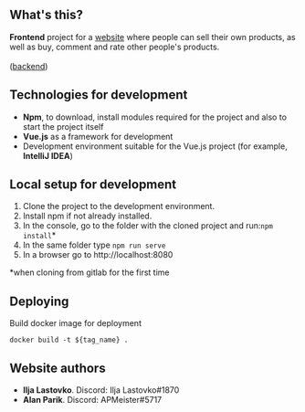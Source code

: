 ## What's this?
**Frontend** project for a [website](http://buysell.hopto.org) where people can sell their own products, as well as buy, comment and rate other people's products. \
\
([backend](https://gitlab.cs.ttu.ee/alpari/iti0302-2022-server))

## Technologies for development
- **Npm**, to download, install modules required for the project and also to start the project itself
- **Vue.js** as a framework for development
- Development environment suitable for the Vue.js project (for example, **IntelliJ IDEA**)

## Local setup for development
1. Clone the project to the development environment.
2. Install npm if not already installed.
3. In the console, go to the folder with the cloned project and run:```npm install```*
4. In the same folder type ```npm run serve```
5. In a browser go to http://localhost:8080

*when cloning from gitlab for the first time

## Deploying
 Build docker image for deployment
 ```
 docker build -t ${tag_name} .
 ```

## Website authors
- **Ilja Lastovko**. Discord: Ilja Lastovko#1870
- **Alan Parik**. Discord: APMeister#5717

